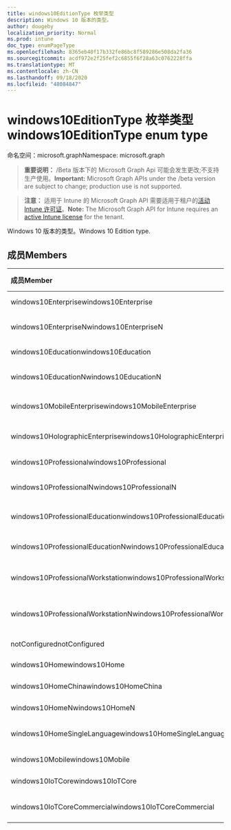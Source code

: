 ```yaml
---
title: windows10EditionType 枚举类型
description: Windows 10 版本的类型。
author: dougeby
localization_priority: Normal
ms.prod: intune
doc_type: enumPageType
ms.openlocfilehash: 8365eb40f17b332fe86bc8f589286e508da2fa36
ms.sourcegitcommit: acdf972e2f25fef2c6855f6f28a63c0762228ffa
ms.translationtype: MT
ms.contentlocale: zh-CN
ms.lasthandoff: 09/18/2020
ms.locfileid: "48084847"
---
```

# <a name="windows10editiontype-enum-type"></a><span data-ttu-id="9ae75-103">windows10EditionType 枚举类型</span><span class="sxs-lookup"><span data-stu-id="9ae75-103">windows10EditionType enum type</span></span>

<span data-ttu-id="9ae75-104">命名空间：microsoft.graph</span><span class="sxs-lookup"><span data-stu-id="9ae75-104">Namespace: microsoft.graph</span></span>

> <span data-ttu-id="9ae75-105">**重要说明：** /Beta 版本下的 Microsoft Graph Api 可能会发生更改;不支持生产使用。</span><span class="sxs-lookup"><span data-stu-id="9ae75-105">**Important:** Microsoft Graph APIs under the /beta version are subject to change; production use is not supported.</span></span>

> <span data-ttu-id="9ae75-106">**注意：** 适用于 Intune 的 Microsoft Graph API 需要适用于租户的[活动 Intune 许可证](https://go.microsoft.com/fwlink/?linkid=839381)。</span><span class="sxs-lookup"><span data-stu-id="9ae75-106">**Note:** The Microsoft Graph API for Intune requires an [active Intune license](https://go.microsoft.com/fwlink/?linkid=839381) for the tenant.</span></span>

<span data-ttu-id="9ae75-107">Windows 10 版本的类型。</span><span class="sxs-lookup"><span data-stu-id="9ae75-107">Windows 10 Edition type.</span></span>

## <a name="members"></a><span data-ttu-id="9ae75-108">成员</span><span class="sxs-lookup"><span data-stu-id="9ae75-108">Members</span></span>
|<span data-ttu-id="9ae75-109">成员</span><span class="sxs-lookup"><span data-stu-id="9ae75-109">Member</span></span>|<span data-ttu-id="9ae75-110">值</span><span class="sxs-lookup"><span data-stu-id="9ae75-110">Value</span></span>|<span data-ttu-id="9ae75-111">说明</span><span class="sxs-lookup"><span data-stu-id="9ae75-111">Description</span></span>|
|:---|:---|:---|
|<span data-ttu-id="9ae75-112">windows10Enterprise</span><span class="sxs-lookup"><span data-stu-id="9ae75-112">windows10Enterprise</span></span>|<span data-ttu-id="9ae75-113">0</span><span class="sxs-lookup"><span data-stu-id="9ae75-113">0</span></span>|<span data-ttu-id="9ae75-114">Windows 10 企业版</span><span class="sxs-lookup"><span data-stu-id="9ae75-114">Windows 10 Enterprise</span></span>|
|<span data-ttu-id="9ae75-115">windows10EnterpriseN</span><span class="sxs-lookup"><span data-stu-id="9ae75-115">windows10EnterpriseN</span></span>|<span data-ttu-id="9ae75-116">1 </span><span class="sxs-lookup"><span data-stu-id="9ae75-116">1</span></span>|<span data-ttu-id="9ae75-117">Windows 10 EnterpriseN</span><span class="sxs-lookup"><span data-stu-id="9ae75-117">Windows 10 EnterpriseN</span></span>|
|<span data-ttu-id="9ae75-118">windows10Education</span><span class="sxs-lookup"><span data-stu-id="9ae75-118">windows10Education</span></span>|<span data-ttu-id="9ae75-119">2 </span><span class="sxs-lookup"><span data-stu-id="9ae75-119">2</span></span>|<span data-ttu-id="9ae75-120">Windows 10 教育版</span><span class="sxs-lookup"><span data-stu-id="9ae75-120">Windows 10 Education</span></span>|
|<span data-ttu-id="9ae75-121">windows10EducationN</span><span class="sxs-lookup"><span data-stu-id="9ae75-121">windows10EducationN</span></span>|<span data-ttu-id="9ae75-122">第三章</span><span class="sxs-lookup"><span data-stu-id="9ae75-122">3</span></span>|<span data-ttu-id="9ae75-123">Windows 10 EducationN</span><span class="sxs-lookup"><span data-stu-id="9ae75-123">Windows 10 EducationN</span></span>|
|<span data-ttu-id="9ae75-124">windows10MobileEnterprise</span><span class="sxs-lookup"><span data-stu-id="9ae75-124">windows10MobileEnterprise</span></span>|<span data-ttu-id="9ae75-125">4 </span><span class="sxs-lookup"><span data-stu-id="9ae75-125">4</span></span>|<span data-ttu-id="9ae75-126">Windows 10 移动版企业版</span><span class="sxs-lookup"><span data-stu-id="9ae75-126">Windows 10 Mobile Enterprise</span></span>|
|<span data-ttu-id="9ae75-127">windows10HolographicEnterprise</span><span class="sxs-lookup"><span data-stu-id="9ae75-127">windows10HolographicEnterprise</span></span>|<span data-ttu-id="9ae75-128">5 </span><span class="sxs-lookup"><span data-stu-id="9ae75-128">5</span></span>|<span data-ttu-id="9ae75-129">Windows 10 全息企业版</span><span class="sxs-lookup"><span data-stu-id="9ae75-129">Windows 10 Holographic Enterprise</span></span>|
|<span data-ttu-id="9ae75-130">windows10Professional</span><span class="sxs-lookup"><span data-stu-id="9ae75-130">windows10Professional</span></span>|<span data-ttu-id="9ae75-131">6 </span><span class="sxs-lookup"><span data-stu-id="9ae75-131">6</span></span>|<span data-ttu-id="9ae75-132">Windows 10 专业版</span><span class="sxs-lookup"><span data-stu-id="9ae75-132">Windows 10 Professional</span></span>|
|<span data-ttu-id="9ae75-133">windows10ProfessionalN</span><span class="sxs-lookup"><span data-stu-id="9ae75-133">windows10ProfessionalN</span></span>|<span data-ttu-id="9ae75-134">7 </span><span class="sxs-lookup"><span data-stu-id="9ae75-134">7</span></span>|<span data-ttu-id="9ae75-135">Windows 10 ProfessionalN</span><span class="sxs-lookup"><span data-stu-id="9ae75-135">Windows 10 ProfessionalN</span></span>|
|<span data-ttu-id="9ae75-136">windows10ProfessionalEducation</span><span class="sxs-lookup"><span data-stu-id="9ae75-136">windows10ProfessionalEducation</span></span>|<span data-ttu-id="9ae75-137">8 </span><span class="sxs-lookup"><span data-stu-id="9ae75-137">8</span></span>|<span data-ttu-id="9ae75-138">Windows 10 专业教育版</span><span class="sxs-lookup"><span data-stu-id="9ae75-138">Windows 10 Professional Education</span></span>|
|<span data-ttu-id="9ae75-139">windows10ProfessionalEducationN</span><span class="sxs-lookup"><span data-stu-id="9ae75-139">windows10ProfessionalEducationN</span></span>|<span data-ttu-id="9ae75-140">9 </span><span class="sxs-lookup"><span data-stu-id="9ae75-140">9</span></span>|<span data-ttu-id="9ae75-141">Windows 10 专业版 EducationN</span><span class="sxs-lookup"><span data-stu-id="9ae75-141">Windows 10 Professional EducationN</span></span>|
|<span data-ttu-id="9ae75-142">windows10ProfessionalWorkstation</span><span class="sxs-lookup"><span data-stu-id="9ae75-142">windows10ProfessionalWorkstation</span></span>|<span data-ttu-id="9ae75-143">10 </span><span class="sxs-lookup"><span data-stu-id="9ae75-143">10</span></span>|<span data-ttu-id="9ae75-144">适用于工作站的 Windows 10 专业版</span><span class="sxs-lookup"><span data-stu-id="9ae75-144">Windows 10 Professional for Workstations</span></span>|
|<span data-ttu-id="9ae75-145">windows10ProfessionalWorkstationN</span><span class="sxs-lookup"><span data-stu-id="9ae75-145">windows10ProfessionalWorkstationN</span></span>|<span data-ttu-id="9ae75-146">11 </span><span class="sxs-lookup"><span data-stu-id="9ae75-146">11</span></span>|<span data-ttu-id="9ae75-147">适用于工作站的 Windows 10 专业版 N</span><span class="sxs-lookup"><span data-stu-id="9ae75-147">Windows 10 Professional for Workstations N</span></span>|
|<span data-ttu-id="9ae75-148">notConfigured</span><span class="sxs-lookup"><span data-stu-id="9ae75-148">notConfigured</span></span>|<span data-ttu-id="9ae75-149">12 </span><span class="sxs-lookup"><span data-stu-id="9ae75-149">12</span></span>|<span data-ttu-id="9ae75-150">NotConfigured</span><span class="sxs-lookup"><span data-stu-id="9ae75-150">NotConfigured</span></span>|
|<span data-ttu-id="9ae75-151">windows10Home</span><span class="sxs-lookup"><span data-stu-id="9ae75-151">windows10Home</span></span>|<span data-ttu-id="9ae75-152">13 </span><span class="sxs-lookup"><span data-stu-id="9ae75-152">13</span></span>|<span data-ttu-id="9ae75-153">Windows 10 主页</span><span class="sxs-lookup"><span data-stu-id="9ae75-153">Windows 10 Home</span></span>|
|<span data-ttu-id="9ae75-154">windows10HomeChina</span><span class="sxs-lookup"><span data-stu-id="9ae75-154">windows10HomeChina</span></span>|<span data-ttu-id="9ae75-155">14 </span><span class="sxs-lookup"><span data-stu-id="9ae75-155">14</span></span>|<span data-ttu-id="9ae75-156">Windows 10 家庭版中国</span><span class="sxs-lookup"><span data-stu-id="9ae75-156">Windows 10 Home China</span></span>|
|<span data-ttu-id="9ae75-157">windows10HomeN</span><span class="sxs-lookup"><span data-stu-id="9ae75-157">windows10HomeN</span></span>|<span data-ttu-id="9ae75-158">15 </span><span class="sxs-lookup"><span data-stu-id="9ae75-158">15</span></span>|<span data-ttu-id="9ae75-159">Windows 10 家庭版 N</span><span class="sxs-lookup"><span data-stu-id="9ae75-159">Windows 10 Home N</span></span>|
|<span data-ttu-id="9ae75-160">windows10HomeSingleLanguage</span><span class="sxs-lookup"><span data-stu-id="9ae75-160">windows10HomeSingleLanguage</span></span>|<span data-ttu-id="9ae75-161">16 </span><span class="sxs-lookup"><span data-stu-id="9ae75-161">16</span></span>|<span data-ttu-id="9ae75-162">Windows 10 家庭版单语言版</span><span class="sxs-lookup"><span data-stu-id="9ae75-162">Windows 10 Home Single Language</span></span>|
|<span data-ttu-id="9ae75-163">windows10Mobile</span><span class="sxs-lookup"><span data-stu-id="9ae75-163">windows10Mobile</span></span>|<span data-ttu-id="9ae75-164">17 </span><span class="sxs-lookup"><span data-stu-id="9ae75-164">17</span></span>|<span data-ttu-id="9ae75-165">Windows 10 移动版</span><span class="sxs-lookup"><span data-stu-id="9ae75-165">Windows 10 Mobile</span></span>|
|<span data-ttu-id="9ae75-166">windows10IoTCore</span><span class="sxs-lookup"><span data-stu-id="9ae75-166">windows10IoTCore</span></span>|<span data-ttu-id="9ae75-167">18 </span><span class="sxs-lookup"><span data-stu-id="9ae75-167">18</span></span>|<span data-ttu-id="9ae75-168">Windows 10 IoT 核心版</span><span class="sxs-lookup"><span data-stu-id="9ae75-168">Windows 10 IoT Core</span></span>|
|<span data-ttu-id="9ae75-169">windows10IoTCoreCommercial</span><span class="sxs-lookup"><span data-stu-id="9ae75-169">windows10IoTCoreCommercial</span></span>|<span data-ttu-id="9ae75-170">合</span><span class="sxs-lookup"><span data-stu-id="9ae75-170">19</span></span>|<span data-ttu-id="9ae75-171">Windows 10 IoT Core 商业版</span><span class="sxs-lookup"><span data-stu-id="9ae75-171">Windows 10 IoT Core Commercial</span></span>|






